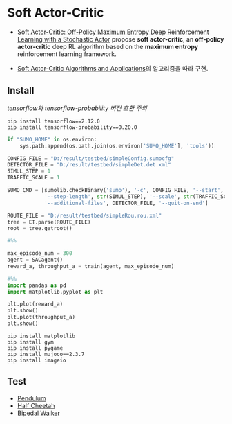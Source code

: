 # Soft Actor-Critic

- [Soft Actor-Critic: Off-Policy Maximum Entropy Deep Reinforcement Learning with a Stochastic Actor](https://arxiv.org/abs/1801.01290) propose **soft actor-critic**, an **off-policy** **actor-critic** deep RL algorithm based on the **maximum entropy** reinforcement learning framework. 

- [Soft Actor-Critic Algorithms and Applications](https://arxiv.org/abs/1812.05905)의 알고리즘을 따라 구현.



## Install

*tensorflow와 tensorflow-probability 버전 호환 주의*
```
pip install tensorflow==2.12.0
pip install tensorflow-probability==0.20.0
```

```python
if "SUMO_HOME" in os.environ:
    sys.path.append(os.path.join(os.environ['SUMO_HOME'], 'tools'))

CONFIG_FILE = "D:/result/testbed/simpleConfig.sumocfg"
DETECTOR_FILE = "D:/result/testbed/simpleDet.det.xml"
SIMUL_STEP = 1
TRAFFIC_SCALE = 1

SUMO_CMD = [sumolib.checkBinary('sumo'), '-c', CONFIG_FILE, '--start',
            '--step-length', str(SIMUL_STEP), '--scale', str(TRAFFIC_SCALE), 
            '--additional-files', DETECTOR_FILE, '--quit-on-end']

ROUTE_FILE = "D:/result/testbed/simpleRou.rou.xml"
tree = ET.parse(ROUTE_FILE)
root = tree.getroot()

#%%

max_episode_num = 300
agent = SACagent()
reward_a, throughput_a = train(agent, max_episode_num)

#%%
import pandas as pd
import matplotlib.pyplot as plt

plt.plot(reward_a)
plt.show()
plt.plot(throughput_a)
plt.show()
```




```
pip install matplotlib
pip install gym
pip install pygame
pip install mujoco==2.3.7
pip install imageio
```


## Test
- [Pendulum](https://www.gymlibrary.dev/environments/classic_control/pendulum/)
- [Half Cheetah](https://www.gymlibrary.dev/environments/mujoco/half_cheetah/)
- [Bipedal Walker](https://www.gymlibrary.dev/environments/box2d/bipedal_walker/)
